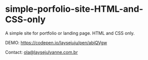 # simple-porfolio-site-HTML-and-CSS-only

A simple site for portfolio or landing page. HTML and CSS only.

DEMO: https://codepen.io/laysejuju/pen/abjQVgw


Contact: ola@laysejulyanne.com.br
